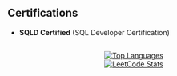 ## Certifications

- **SQLD Certified** (SQL Developer Certification)

##

<div align="center">
    <a href="https://github.com/anuraghazra/github-readme-stats">
        <img src="https://github-readme-stats.vercel.app/api/top-langs/?username=soyeon207&layout=compact" alt="Top Languages">
    </a>
</div>

<div align="center">
    <a href="https://leetcode.com/GamGomYang/">
        <img src="https://leetcard.jacoblin.cool/GamGomYang?theme=forest&font=Skranji" alt="LeetCode Stats">
    </a>
</div>
